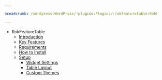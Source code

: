 ```yaml
---

breadcrumb: /wordpress:WordPress/!plugins:Plugins/!rokfeaturetable:RokFeatureTable

---
```


* RokFeatureTable
    * [Introduction]()
    * [Key Features](INDEX.md#key-features)
    * [Requirements](INDEX.md#requirements)
    * [How to Install](INDEX.md#how-to-install)
    * [Setup](rokfeaturetable_use.md)
    	* [Widget Settings](rokfeaturetable_use.md#widget-settings)
    	* [Table Layout](rokfeaturetable_use.md#table-layout)
    	* [Custom Themes](rokfeaturetable_use.md#custom-themes)